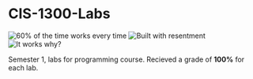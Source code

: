 # CIS-1300-Labs
![60% of the time works every time](https://forthebadge.com/images/badges/60-percent-of-the-time-works-every-time.svg)
![Built with resentment](https://forthebadge.com/images/badges/built-with-resentment.svg)
![It works why?](https://forthebadge.com/images/badges/it-works-why.svg)

Semester 1, labs for programming course.
Recieved a grade of **100%** for each lab.
